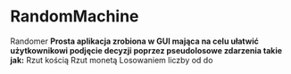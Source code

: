 # RandomMachine
Randomer
**Prosta aplikacja zrobiona w GUI mająca na celu ułatwić użytkownikowi podjęcie decyzji poprzez pseudolosowe zdarzenia takie jak:**
Rzut kością
Rzut monetą
Losowaniem liczby od do

